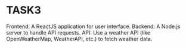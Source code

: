 # TASK3
Frontend: A ReactJS application for user interface.
Backend: A Node.js server to handle API requests.
API: Use a weather API (like OpenWeatherMap, WeatherAPI, etc.) to fetch weather data.
